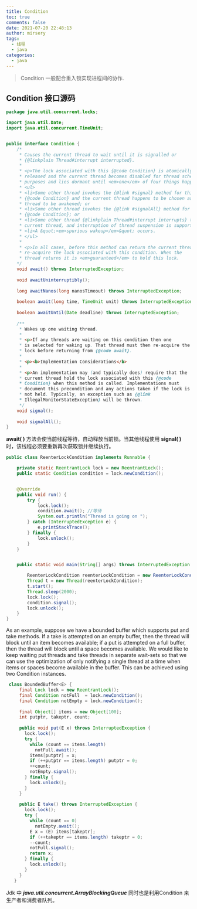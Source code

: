 ```yaml
---
title: Condition
toc: true
comments: false
date: 2021-07-20 22:48:13
author: mirsery
tags:
  - 线程
  - java
categories:
  - java
---
```




> Condition 一般配合重入锁实现进程间的协作.



<!-- toc -->



## Condition 接口源码

```java
package java.util.concurrent.locks;

import java.util.Date;
import java.util.concurrent.TimeUnit;


public interface Condition {
  	/*
  	 * Causes the current thread to wait until it is signalled or
     * {@linkplain Thread#interrupt interrupted}.
     *
     * <p>The lock associated with this {@code Condition} is atomically
     * released and the current thread becomes disabled for thread scheduling
     * purposes and lies dormant until <em>one</em> of four things happens:
     * <ul>
     * <li>Some other thread invokes the {@link #signal} method for this
     * {@code Condition} and the current thread happens to be chosen as the
     * thread to be awakened; or
     * <li>Some other thread invokes the {@link #signalAll} method for this
     * {@code Condition}; or
     * <li>Some other thread {@linkplain Thread#interrupt interrupts} the
     * current thread, and interruption of thread suspension is supported; or
     * <li>A &quot;<em>spurious wakeup</em>&quot; occurs.
     * </ul>
     *
     * <p>In all cases, before this method can return the current thread must
     * re-acquire the lock associated with this condition. When the
     * thread returns it is <em>guaranteed</em> to hold this lock.
  	*/
    void await() throws InterruptedException;
  
    void awaitUninterruptibly();
  
    long awaitNanos(long nanosTimeout) throws InterruptedException;
  
  	boolean await(long time, TimeUnit unit) throws InterruptedException;
    
  	boolean awaitUntil(Date deadline) throws InterruptedException;
    
  	/**
     * Wakes up one waiting thread.
     *
     * <p>If any threads are waiting on this condition then one
     * is selected for waking up. That thread must then re-acquire the
     * lock before returning from {@code await}.
     *
     * <p><b>Implementation Considerations</b>
     *
     * <p>An implementation may (and typically does) require that the
     * current thread hold the lock associated with this {@code
     * Condition} when this method is called. Implementations must
     * document this precondition and any actions taken if the lock is
     * not held. Typically, an exception such as {@link
     * IllegalMonitorStateException} will be thrown.
     */
  	void signal();
    
  	void signalAll();
}
```



**await( )** 方法会使当前线程等待，自动释放当前锁。当其他线程使用 **signal( )** 时，该线程必须要重新再次获取锁并继续执行。



```java
public class ReenterLockCondition implements Runnable {

    private static ReentrantLock lock = new ReentrantLock();
    public static Condition condition = lock.newCondition();


    @Override
    public void run() {
        try {
            lock.lock();
            condition.await(); //等待
            System.out.println("Thread is going on ");
        } catch (InterruptedException e) {
            e.printStackTrace();
        } finally {
            lock.unlock();
        }
    }


    public static void main(String[] args) throws InterruptedException {

        ReenterLockCondition reenterLockCondition = new ReenterLockCondition();
        Thread t = new Thread(reenterLockCondition);
        t.start();
        Thread.sleep(2000);
        lock.lock();
        condition.signal();
        lock.unlock();
    }
}

```



As an example, suppose we have a bounded buffer which supports put and take methods. If a take is attempted on an empty buffer, then the thread will block until an item becomes available; if a put is attempted on a full buffer, then the thread will block until a space becomes available. We would like to keep waiting put threads and take threads in separate wait-sets so that we can use the optimization of only notifying a single thread at a time when items or spaces become available in the buffer. This can be achieved using two Condition instances.



```java
 class BoundedBuffer<E> {
     final Lock lock = new ReentrantLock();
     final Condition notFull  = lock.newCondition(); 
     final Condition notEmpty = lock.newCondition(); 
  
     final Object[] items = new Object[100];
     int putptr, takeptr, count;
  
     public void put(E x) throws InterruptedException {
       lock.lock();
       try {
         while (count == items.length)
           notFull.await();
         items[putptr] = x;
         if (++putptr == items.length) putptr = 0;
         ++count;
         notEmpty.signal();
       } finally {
         lock.unlock();
       }
     }
  
     public E take() throws InterruptedException {
       lock.lock();
       try {
         while (count == 0)
           notEmpty.await();
         E x = (E) items[takeptr];
         if (++takeptr == items.length) takeptr = 0;
         --count;
         notFull.signal();
         return x;
       } finally {
         lock.unlock();
       }
     }
   }
```

Jdk 中 ***java.util.concurrent.ArrayBlockingQueue*** 同时也是利用Condition 来生产者和消费者队列。

